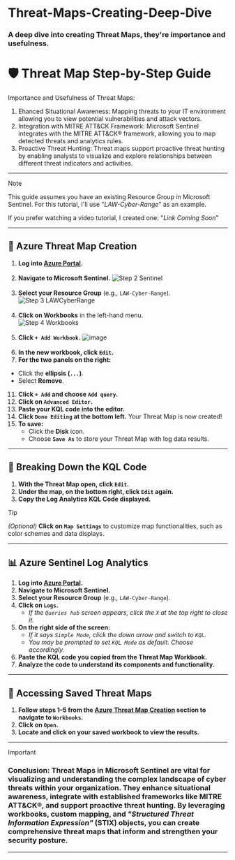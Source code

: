 # Threat-Maps-Creating-Deep-Dive
### A deep dive into creating Threat Maps, they're importance and usefulness.

# 🛡️ Threat Map Step-by-Step Guide

Importance and Usefulness of Threat Maps:
1. Ehanced Situational Awareness: Mapping threats to your IT environment allowing you to view potential vulnerabilities and attack vectors.<BR>
2. Integration with MITRE ATT&CK Framework: Microsoft Sentinel integrates with the MITRE ATT&CK® framework, allowing you to map detected threats and analytics rules.<BR>
3. Proactive Threat Hunting: Threat maps support proactive threat hunting by enabling analysts to visualize and explore relationships between different threat indicators and activities.<BR>
---
> [!NOTE]
> This guide assumes you have an existing Resource Group in Microsoft Sentinel. For this tutorial, I'll use "_LAW-Cyber-Range_" as an example.
> 
> If you prefer watching a video tutorial, I created one: "_Link Coming Soon_"

---

## 📍 Azure Threat Map Creation

1. **Log into [Azure Portal](https://portal.azure.com/).**<BR><BR>
2. **Navigate to Microsoft Sentinel.**
   ![Step 2 Sentinel](https://github.com/user-attachments/assets/a6a705d1-5389-4bd0-bc47-f83bc6f61606)<BR><BR>
3. **Select your Resource Group** (e.g., `LAW-Cyber-Range`).
   ![Step 3 LAWCyberRange](https://github.com/user-attachments/assets/3276edc6-0d2b-4353-b1f7-23dd91e40547)<BR><BR>
4. **Click on Workbooks** in the left-hand menu.<BR>
   ![Step 4 Workbooks](https://github.com/user-attachments/assets/b744233d-1074-4035-a64e-edfc2a877d4f)<BR><BR>
6. **Click `+ Add Workbook`.**
    ![image](https://github.com/user-attachments/assets/aed1a8d3-6cab-4bf1-8247-6c9b08d53596)<BR><BR>
7. **In the new workbook, click `Edit`.**
10. **For the two panels on the right:**
   - Click the **ellipsis (`...`)**.
   - Select **Remove**.
11. **Click `+ Add` and choose `Add query`.**
12. **Click on `Advanced Editor`.**
13. **Paste your KQL code into the editor.**
14. **Click `Done Editing` at the bottom left.** Your Threat Map is now created!
15. **To save:**
    - Click the **Disk** icon.
    - Choose **`Save As`** to store your Threat Map with log data results.

---

## 🧠 Breaking Down the KQL Code

1. **With the Threat Map open, click `Edit`.**
2. **Under the map, on the bottom right, click `Edit` again.**
3. **Copy the Log Analytics KQL Code displayed.**
> [!TIP]
>  *(Optional)* **Click on `Map Settings`** to customize map functionalities, such as color schemes and data displays.

---

## 📊 Azure Sentinel Log Analytics

1. **Log into [Azure Portal](https://portal.azure.com/).**
2. **Navigate to Microsoft Sentinel.**
3. **Select your Resource Group** (e.g., `LAW-Cyber-Range`).
4. **Click on `Logs`.**
   - *If the `Queries hub` screen appears, click the `X` at the top right to close it.*
5. **On the right side of the screen:**
   - *If it says `Simple Mode`, click the down arrow and switch to `KQL`.*
   - *You may be prompted to set `KQL Mode` as default. Choose accordingly.*
6. **Paste the KQL code you copied from the Threat Map Workbook.**
7. **Analyze the code to understand its components and functionality.**

---

## 💾 Accessing Saved Threat Maps

1. **Follow steps 1–5 from the [Azure Threat Map Creation](#-azure-threat-map-creation) section to navigate to `Workbooks`.**
2. **Click on `Open`.**
3. **Locate and click on your saved workbook to view the results.**

---
> [!IMPORTANT]
> ### Conclusion: Threat Maps in Microsoft Sentinel are vital for visualizing and understanding the complex landscape of cyber threats within your organization. They enhance situational awareness, integrate with established frameworks like MITRE ATT&CK®, and support proactive threat hunting. By leveraging workbooks, custom mapping, and _"Structured Threat Information Expression"_ (STIX) objects, you can create comprehensive threat maps that inform and strengthen your security posture.
---
